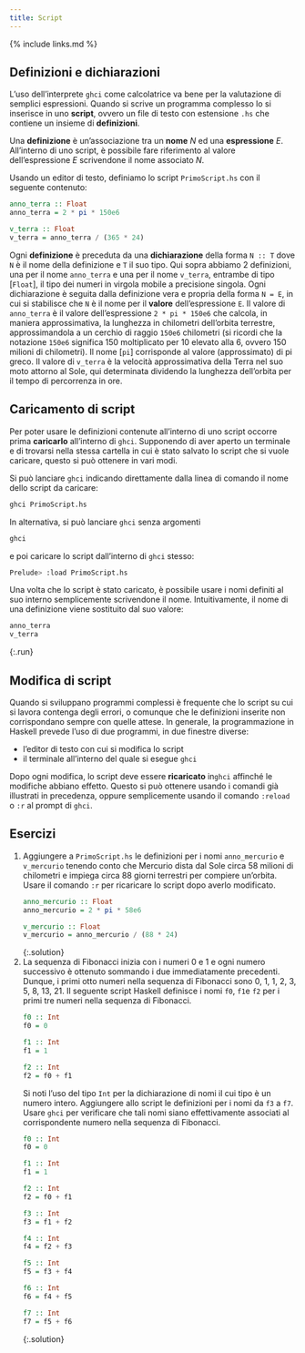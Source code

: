 ```yaml
---
title: Script
---
```


{% include links.md %}

## Definizioni e dichiarazioni

L’uso dell’interprete `ghci` come calcolatrice va bene per la
valutazione di semplici espressioni. Quando si scrive un programma
complesso lo si inserisce in uno **script**, ovvero un file di testo
con estensione `.hs` che contiene un insieme di **definizioni**.

Una **definizione** è un’associazione tra un **nome** _N_ ed una
**espressione** _E_. All’interno di uno script, è possibile fare
riferimento al valore dell’espressione _E_ scrivendone il nome
associato _N_.

Usando un editor di testo, definiamo lo script `PrimoScript.hs` con
il seguente contenuto:

```haskell
anno_terra :: Float
anno_terra = 2 * pi * 150e6

v_terra :: Float
v_terra = anno_terra / (365 * 24)
```

Ogni **definizione** è preceduta da una **dichiarazione** della
forma `N :: T` dove `N` è il nome della definizione e `T` il suo
tipo. Qui sopra abbiamo 2 definizioni, una per il nome `anno_terra`
e una per il nome `v_terra`, entrambe di tipo [`Float`], il tipo dei
numeri in virgola mobile a precisione singola.  Ogni dichiarazione è
seguita dalla definizione vera e propria della forma `N = E`, in cui
si stabilisce che `N` è il nome per il **valore** dell’espressione
`E`.  Il valore di `anno_terra` è il valore dell’espressione `2 *
pi * 150e6` che calcola, in maniera approssimativa, la lunghezza in
chilometri dell’orbita terrestre, approssimandola a un cerchio di
raggio `150e6` chilometri (si ricordi che la notazione `150e6`
significa 150 moltiplicato per 10 elevato alla 6, ovvero 150 milioni
di chilometri).  Il nome [`pi`] corrisponde al valore (approssimato)
di pi greco.  Il valore di `v_terra` è la velocità approssimativa
della Terra nel suo moto attorno al Sole, qui determinata dividendo
la lunghezza dell’orbita per il tempo di percorrenza in ore.

## Caricamento di script

Per poter usare le definizioni contenute all’interno di uno script
occorre prima **caricarlo** all’interno di `ghci`. Supponendo di
aver aperto un terminale e di trovarsi nella stessa cartella in cui
è stato salvato lo script che si vuole caricare, questo si può
ottenere in vari modi.

Si può lanciare `ghci` indicando direttamente dalla linea di comando
il nome dello script da caricare:

```bash
ghci PrimoScript.hs
```

In alternativa, si può lanciare `ghci` senza argomenti

```bash
ghci
```

e poi caricare lo script dall’interno di `ghci` stesso:

```bash
Prelude> :load PrimoScript.hs
```

Una volta che lo script è stato caricato, è possibile usare i nomi
definiti al suo interno semplicemente scrivendone il
nome. Intuitivamente, il nome di una definizione viene sostituito
dal suo valore:

```haskell
anno_terra
v_terra
```
{:.run}

## Modifica di script

Quando si sviluppano programmi complessi è frequente che lo script
su cui si lavora contenga degli errori, o comunque che le
definizioni inserite non corrispondano sempre con quelle attese. In
generale, la programmazione in Haskell prevede l’uso di due
programmi, in due finestre diverse:
* l’editor di testo con cui si modifica lo script
* il terminale all’interno del quale si esegue `ghci`

Dopo ogni modifica, lo script deve essere **ricaricato** in`ghci`
affinché le modifiche abbiano effetto. Questo si può ottenere usando
i comandi già illustrati in precedenza, oppure semplicemente usando
il comando `:reload` o `:r` al prompt di `ghci`.

## Esercizi

1. Aggiungere a `PrimoScript.hs` le definizioni per i nomi
   `anno_mercurio` e `v_mercurio` tenendo conto che Mercurio dista
   dal Sole circa 58 milioni di chilometri e impiega circa 88 giorni
   terrestri per compiere un’orbita. Usare il comando `:r` per
   ricaricare lo script dopo averlo modificato.
   ```haskell
   anno_mercurio :: Float
   anno_mercurio = 2 * pi * 58e6

   v_mercurio :: Float
   v_mercurio = anno_mercurio / (88 * 24)
   ```
   {:.solution}
2. La sequenza di Fibonacci inizia con i numeri 0 e 1 e ogni numero
   successivo è ottenuto sommando i due immediatamente
   precedenti. Dunque, i primi otto numeri nella sequenza di
   Fibonacci sono 0, 1, 1, 2, 3, 5, 8, 13, 21. Il seguente script
   Haskell definisce i nomi `f0`, `f1`e `f2` per i primi tre numeri
   nella sequenza di Fibonacci.
   ```haskell
   f0 :: Int
   f0 = 0

   f1 :: Int
   f1 = 1

   f2 :: Int
   f2 = f0 + f1
   ```
   Si noti l’uso del tipo `Int` per la dichiarazione di nomi il cui
   tipo è un numero intero. Aggiungere allo script le definizioni
   per i nomi da `f3` a `f7`. Usare `ghci` per verificare che tali
   nomi siano effettivamente associati al corrispondente numero
   nella sequenza di Fibonacci.
   ```haskell
   f0 :: Int
   f0 = 0

   f1 :: Int
   f1 = 1

   f2 :: Int
   f2 = f0 + f1

   f3 :: Int
   f3 = f1 + f2

   f4 :: Int
   f4 = f2 + f3

   f5 :: Int
   f5 = f3 + f4

   f6 :: Int
   f6 = f4 + f5

   f7 :: Int
   f7 = f5 + f6
   ```
   {:.solution}
